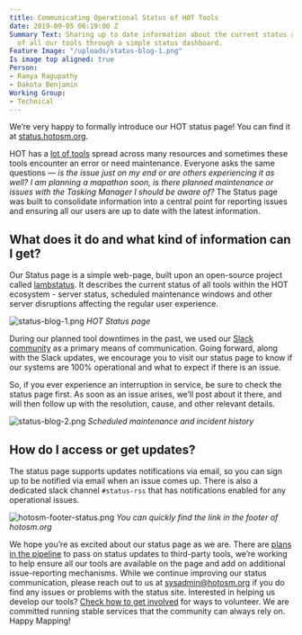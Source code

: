 ```yaml
---
title: Communicating Operational Status of HOT Tools
date: 2019-09-05 06:19:00 Z
Summary Text: Sharing up to date information about the current status and operation
  of all our tools through a simple status dashboard.
Feature Image: "/uploads/status-blog-1.png"
Is image top aligned: true
Person:
- Ramya Ragupathy
- Dakota Benjamin
Working Group:
- Technical
---
```


We’re very happy to formally introduce our HOT status page! You can find it at [status.hotosm.org](https://status.hotosm.org/). 

HOT has a [lot of tools](https://www.hotosm.org/tools-and-data) spread across many resources and sometimes these tools encounter an error or need maintenance. Everyone asks the same questions — *is the issue just on my end or are others experiencing it as well?* *I am planning a mapathon soon, is there planned maintenance or issues with the Tasking Manager I should be aware of?* The Status page was built to consolidate information into a central point for reporting issues and ensuring all our users are up to date with the latest information. 

## What does it do and what kind of information can I get? 

Our Status page is a simple web-page, built upon an open-source project called [lambstatus](https://lambstatus.github.io/). It describes the current status of all tools within the HOT ecosystem - server status, scheduled maintenance windows and other server disruptions affecting the regular user experience.

![status-blog-1.png](/uploads/status-blog-1.png)
*HOT Status page*

During our planned tool downtimes in the past,  we used our [Slack community](https://slack.hotosm.org/) as a primary means of communication. Going forward, along with the Slack updates, we encourage you to visit our status page to know if our systems are 100% operational and what to expect if there is an issue.

So, if you ever experience an interruption in service, be sure to check the status page first. As soon as an issue arises, we’ll post about it there, and will then follow up with the resolution, cause, and other relevant details.

![status-blog-2.png](/uploads/status-blog-2.png)
*Scheduled maintenance and incident history*

## How do I access or get updates? 

The status page supports updates notifications via email,  so you can sign up to be notified via email when an issue comes up. There is also a dedicated slack channel `#status-rss` that has notifications enabled for any operational issues.

![hotosm-footer-status.png](/uploads/hotosm-footer-status.png)
*You can quickly find the link in the footer of hotosm.org*

We hope you’re as excited about our status page as we are. There are [plans in the pipeline](https://github.com/hotosm/hotosm-status-lambda/issues) to pass on status updates to third-party tools, we’re working to help ensure all our tools are available on the page and add on additional issue-reporting mechanisms.  While we continue improving our status communication, please reach out to us at sysadmin@hotosm.org if you do find any issues or problems with the status site. Interested in helping us develop our tools? [Check how to get involved](https://www.hotosm.org/get-involved) for ways to volunteer. We are committed running stable services that the community can always rely on. Happy Mapping!
